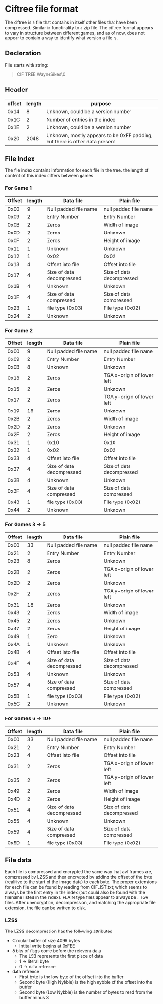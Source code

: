 # Ciftree file format
The ciftree is a file that contains in itself other files that have been compressed. Similar in functinality to a zip file.
The ciftree format appears to vary in structure between different games, and as of now, does not appear to contain a way to identify what version a file is.

## Decleration

File starts with string:

> CIF TREE WayneSikes\0 

## Header

| offset | length | purpose                                                                     |
|--------|--------|-----------------------------------------------------------------------------|
| 0x14   | 8      | Unknown, could be a version number                                          |
| 0x1C   | 2      | Number of entries in the index                                              |
| 0x1E   | 2      | Unknown, could be a version number                                          |
| 0x20   | 2048   | Unknown, mostly appears to be 0xFF padding, but there is other data present |

## File Index

The file index contains information for each file in the tree. the length of content of this index differs between games

### For Game 1

| Offset | length | Data file | Plain file |
|---|---|---|---|
| 0x00 | 9 | Null padded file name | null padded file name |
| 0x09 | 2 | Entry Number | Entry Number |
| 0x0B | 2 | Zeros | Width of image |
| 0x0D | 2 | Zeros | Unknown |
| 0x0F | 2 | Zeros | Height of image |
| 0x11 | 1 | Unknown | Unknown |
| 0x12 | 1 | 0x02 | 0x02 |
| 0x13 | 4 | Offset into file | Offset into file |
| 0x17 | 4 | Size of data decompressed | Size of data decompressed |
| 0x1B | 4 | Unknown | Unknown |
| 0x1F | 4 | Size of data compressed | Size of data compressed |
| 0x23 | 1 | file type (0x03) | File type (0x02) |
| 0x24 | 2 | Unknown | Unknown |

### For Game 2

| Offset | length | Data file | Plain file |
|---|---|---|---|
| 0x00 | 9 | Null padded file name | null padded file name |
| 0x09 | 2 | Entry Number | Entry Number |
| 0x0B | 8 | Unknown | Unknown |
| 0x13 | 2 | Zeros | TGA x-origin of lower left |
| 0x15 | 2 | Zeros | Unknown |
| 0x17 | 2 | Zeros | TGA y-origin of lower left |
| 0x19 | 18 | Zeros | Unknown |
| 0x2B | 2 | Zeros | Width of image |
| 0x2D | 2 | Zeros | Unknown |
| 0x2F | 2 | Zeros | Height of image |
| 0x31 | 1 | 0x10 | 0x10 |
| 0x32 | 1 | 0x02 | 0x02 |
| 0x33 | 4 | Offset into file | Offset into file |
| 0x37 | 4 | Size of data decompressed | Size of data decompressed |
| 0x3B | 4 | Unknown | Unknown |
| 0x3F | 4 | Size of data compressed | Size of data compressed |
| 0x43 | 1 | file type (0x03) | File type (0x02) |
| 0x44 | 2 | Unknown | Unknown |

### For Games 3 -> 5

| Offset | length | Data file | Plain file |
|---|---|---|---|
| 0x00 | 33 | Null padded file name | null padded file name |
| 0x21 | 2 | Entry Number | Entry Number |
| 0x23 | 8 | Zeros | Unknown |
| 0x2B | 2 | Zeros | TGA x-origin of lower left |
| 0x2D | 2 | Zeros | Unknown |
| 0x2F | 2 | Zeros | TGA y-origin of lower left |
| 0x31 | 18 | Zeros | Unknown |
| 0x43 | 2 | Zeros | Width of image |
| 0x45 | 2 | Zeros | Unknown |
| 0x47 | 2 | Zeros | Height of image |
| 0x49 | 1 | Zero | Unknown |
| 0x4A | 1 | Unknown | Unknown |
| 0x4B | 4 | Offset into file | Offset into file |
| 0x4F | 4 | Size of data decompressed | Size of data decompressed |
| 0x53 | 4 | Unknown | Unknown |
| 0x57 | 4 | Size of data compressed | Size of data compressed |
| 0x5B | 1 | file type (0x03) | File type (0x02) |
| 0x5C | 2 | Unknown | Unknown |

### For Games 6 -> 10+
| Offset | length | Data file | Plain file |
|---|---|---|---|
| 0x00 | 33 | Null padded file name | null padded file name |
| 0x21 | 2 | Entry Number | Entry Number |
| 0x23 | 4 | Offset into file | Offset into file |
| 0x31 | 2 | Zeros | TGA x-origin of lower left |
| 0x35 | 2 | Zeros | TGA y-origin of lower left | 
| 0x49 | 2 | Zeros | Width of image |
| 0x4D | 2 | Zeros | Height of image |
| 0x51 | 4 | Size of data decompressed | Size of data decompressed |
| 0x55 | 4 | Unknown | Unknown |
| 0x59 | 4 | Size of data compressed | Size of data compressed |
| 0x5D | 1 | file type (0x03) | File type (0x02) |

## File data

Each file is compressed and encrypted the same way that avf frames are, compressed by LZSS and then encrypted by adding the offset of the byte (realitive to the start of the image data) to each byte. 
The proper extensions for each file can be found by reading from CIFLIST.txt; which seems to always be the first entry in the index (but could also be found with the filename listed in the index). PLAIN type files appear to always be . TGA files. After unencryption, decompression, and matching the appropriate file extension, the file can be written to disk.

### LZSS

The LZSS decompression has the following attributes

* Circular buffer of size 4096 bytes
    - Intital write begins at 0xFEE
* 8 bits of flags come before the relevent data
    - The LSB represents the first piece of data
    - 1 -> literal byte
    - 0 -> data refrence
* data refrence
    - First byte is the low byte of the offset into the buffer
    - Second byte (High Nybble) is the high nybble of the offset into the buffer
    - Second byte (Low Nybble) is the number of bytes to read from the buffer minus 3
